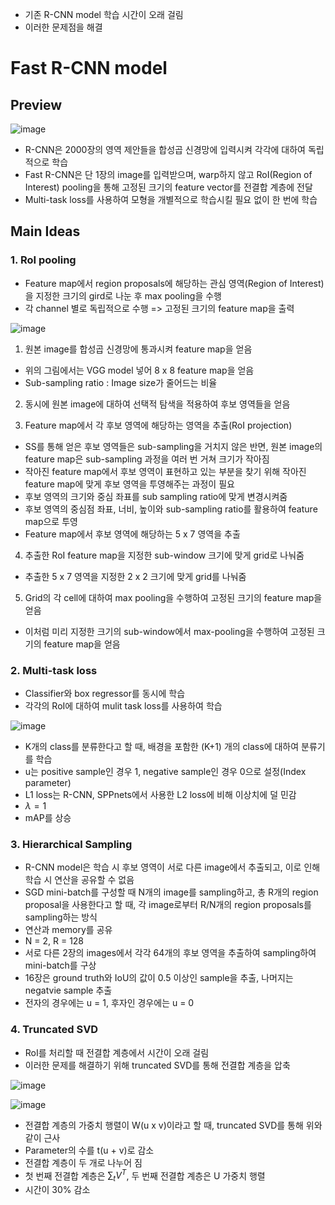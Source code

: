 - 기존 R-CNN model 학습 시간이 오래 걸림
- 이러한 문제점을 해결

# Fast R-CNN model

## Preview

![image](https://user-images.githubusercontent.com/80622859/216759445-4bd5c631-901f-44ec-b714-ac648d59b5b2.png)

- R-CNN은 2000장의 영역 제안들을 합성곱 신경망에 입력시켜 각각에 대하여 독립적으로 학습
- Fast R-CNN은 단 1장의 image를 입력받으며, warp하지 않고 RoI(Region of Interest) pooling을 통해 고정된 크기의 feature vector를 전결합 계층에 전달
- Multi-task loss를 사용하여 모형을 개별적으로 학습시킬 필요 없이 한 번에 학습

## Main Ideas

### 1. RoI pooling

- Feature map에서 region proposals에 해당하는 관심 영역(Region of Interest)을 지정한 크기의 gird로 나눈 후 max pooling을 수행
- 각 channel 별로 독립적으로 수행 => 고정된 크기의 feature map을 출력

![image](https://user-images.githubusercontent.com/80622859/216759601-251d5207-48dd-4aee-b709-81150a350a82.png)

1. 원본 image를 합성곱 신경망에 통과시켜 feature map을 얻음
- 위의 그림에서는 VGG model 넣어 8 x 8 feature map을 얻음
- Sub-sampling ratio : Image size가 줄어드는 비율

2. 동시에 원본 image에 대하여 선택적 탐색을 적용하여 후보 영역들을 얻음

3. Feature map에서 각 후보 영역에 해당하는 영역을 추출(RoI projection)
- SS를 통해 얻은 후보 영역들은 sub-sampling을 거치지 않은 반면, 원본 image의 feature map은 sub-sampling 과정을 여러 번 거쳐 크기가 작아짐
- 작아진 feature map에서 후보 영역이 표현하고 있는 부분을 찾기 위해 작아진 feature map에 맞게 후보 영역을 투영해주는 과정이 필요
- 후보 영역의 크기와 중심 좌표를 sub sampling ratio에 맞게 변경시켜줌
- 후보 영역의 중심점 좌표, 너비, 높이와 sub-sampling ratio를 활용하여 feature map으로 투영
- Feature map에서 후보 영역에 해당하는 5 x 7 영역을 추출

4. 추출한 RoI feature map을 지정한 sub-window 크기에 맞게 grid로 나눠줌
- 추출한 5 x 7 영역을 지정한 2 x 2 크기에 맞게 grid를 나눠줌

5. Grid의 각 cell에 대하여 max pooling을 수행하여 고정된 크기의 feature map을 얻음

- 이처럼 미리 지정한 크기의 sub-window에서 max-pooling을 수행하여 고정된 크기의 feature map을 얻음

### 2. Multi-task loss

- Classifier와 box regressor를 동시에 학습
- 각각의 RoI에 대하여 mulit task loss를 사용하여 학습

![image](https://user-images.githubusercontent.com/80622859/216760294-9126e45e-fe2a-4ea8-a9f1-6e34491a0be8.png)

- K개의 class를 분류한다고 할 때, 배경을 포함한 (K+1) 개의 class에 대하여 분류기를 학습
- u는 positive sample인 경우 1, negative sample인 경우 0으로 설정(Index parameter)
- L1 loss는 R-CNN, SPPnets에서 사용한 L2 loss에 비해 이상치에 덜 민감
- $\lambda = 1$ 
- mAP를 상승

### 3. Hierarchical Sampling

- R-CNN model은 학습 시 후보 영역이 서로 다른 image에서 추출되고, 이로 인해 학습 시 연산을 공유할 수 없음
- SGD mini-batch를 구성할 때 N개의 image를 sampling하고, 총 R개의 region proposal을 사용한다고 할 때, 각 image로부터 R/N개의 region proposals를 sampling하는 방식
- 연산과 memory를 공유
- N = 2, R = 128
- 서로 다른 2장의 images에서 각각 64개의 후보 영역을 추출하여 sampling하여 mini-batch를 구상
- 16장은 ground truth와 IoU의 값이 0.5 이상인 sample을 추출, 나머지는 negatvie sample 추출
- 전자의 경우에는 u = 1, 후자인 경우에는 u = 0

### 4. Truncated SVD

- RoI를 처리할 때 전결합 계층에서 시간이 오래 걸림
- 이러한 문제를 해결하기 위해 truncated SVD를 통해 전결합 계층을 압축

![image](https://user-images.githubusercontent.com/80622859/216760648-c71f0c7e-1d3b-487c-8f52-4d1c67097c6b.png)

![image](https://user-images.githubusercontent.com/80622859/216760688-dc755f26-40ed-458c-918f-8bdd98438349.png)

- 전결합 계층의 가중치 행렬이 W(u x v)이라고 할 때, truncated SVD를 통해 위와 같이 근사
- Parameter의 수를 t(u + v)로 감소
- 전결합 계층이 두 개로 나누어 짐
- 첫 번째 전결합 계층은 $\sum_t V^T$, 두 번째 전결합 계층은 U 가중치 행렬
- 시간이 30% 감소

# 



